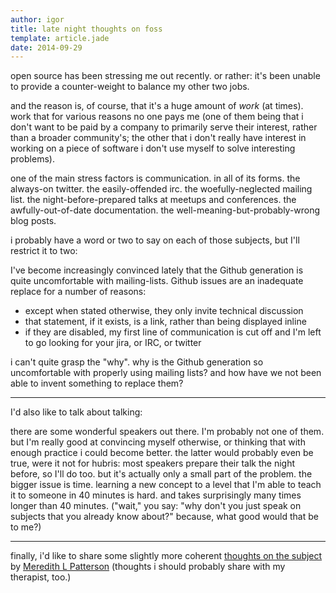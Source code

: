 ```yaml
---
author: igor
title: late night thoughts on foss
template: article.jade
date: 2014-09-29
---
```


open source has been stressing me out recently. or rather: it's been unable to provide a counter-weight to balance my other two jobs.

<span class="more"></span>

and the reason is, of course, that it's a huge amount of *work* (at times).
work that for various reasons no one pays me (one of them being that i don't want to be paid by a company to primarily serve their interest, rather than a broader community's;
the other that i don't really have interest in working on a piece of software i don't use myself to solve interesting problems).

one of the main stress factors is communication.
in all of its forms.
the always-on twitter.
the easily-offended irc.
the woefully-neglected mailing list.
the night-before-prepared talks at meetups and conferences.
the awfully-out-of-date documentation. the well-meaning-but-probably-wrong blog posts.

i probably have a word or two to say on each of those subjects, but I'll restrict it to two:

I've become increasingly convinced lately that the Github generation is quite uncomfortable with mailing-lists.
Github issues are an inadequate replace for a number of reasons:

* except when stated otherwise, they only invite technical discussion
* that statement, if it exists, is a link, rather than being displayed inline
* if they are disabled, my first line of communication is cut off and I'm left
  to go looking for your jira, or IRC, or twitter

i can't quite grasp the "why".
why is the Github generation so uncomfortable with properly using mailing lists? and how have we not been able to invent something to replace them?

---

I'd also like to talk about talking:

there are some wonderful speakers out there.
I'm probably not one of them.
but I'm really good at convincing myself otherwise, or thinking that with enough practice i could become better.
the latter would probably even be true, were it not for hubris:
most speakers prepare their talk the night before, so I'll do too.
but it's actually only a small part of the problem.
the bigger issue is time.
learning a new concept to a level that I'm able to teach it to someone in 40 minutes is hard.
and takes surprisingly many times longer than 40 minutes.
("wait," you say: "why don't you just speak on subjects that you already know about?" because, what good would that be to me?)

---

finally, i'd like to share some slightly more coherent [thoughts on the subject](https://medium.com/message/how-i-explained-heartbleed-to-my-therapist-4c1dbcbe1099) by [Meredith L Patterson](https://twitter.com/maradydd) (thoughts i should probably share with my therapist, too.)
